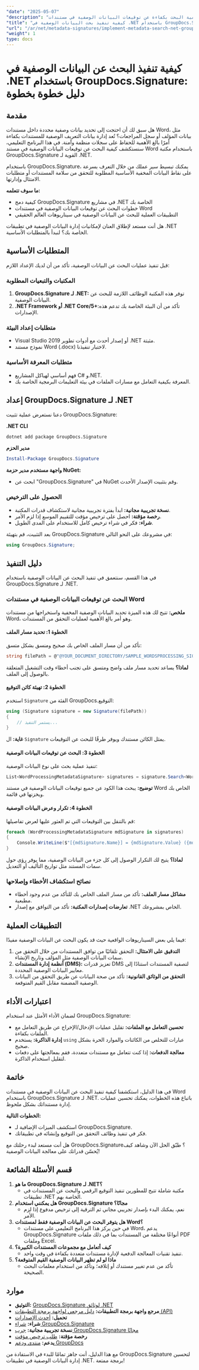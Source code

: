 ```yaml
---
"date": "2025-05-07"
"description": "تعرّف على كيفية البحث بكفاءة عن توقيعات البيانات الوصفية في مستندات Word باستخدام GroupDocs.Signature لـ .NET. حسّن إدارة مستنداتك وعمليات الامتثال."
"title": "كيفية تنفيذ بحث البيانات الوصفية في .NET باستخدام GroupDocs.Signature - دليل خطوة بخطوة"
"url": "/ar/net/metadata-signatures/implement-metadata-search-net-groupdocs-signature-guide/"
"weight": 1
type: docs
---
```

# كيفية تنفيذ البحث عن البيانات الوصفية في .NET باستخدام GroupDocs.Signature: دليل خطوة بخطوة

## مقدمة

هل سبق لك أن احتجت إلى تحديد بيانات وصفية محددة داخل مستندات Word، مثل بيانات المؤلف أو سجل المراجعات؟ تُعد إدارة بيانات التعريف الوصفية للمستندات بكفاءة أمرًا بالغ الأهمية للحفاظ على سجلات منظمة وآمنة. في هذا البرنامج التعليمي، سنستكشف كيفية البحث عن توقيعات البيانات الوصفية في مستند Word باستخدام مكتبة GroupDocs.Signature القوية لـ .NET.

باستخدام GroupDocs.Signature، يمكنك تبسيط سير عملك من خلال التعرف بسرعة على نقاط البيانات المخفية الأساسية المطلوبة للتحقق من سلامة المستندات أو متطلبات الامتثال وإدارتها.

**ما سوف تتعلمه:**
- كيفية دمج GroupDocs.Signature في مشاريع .NET الخاصة بك
- خطوات البحث عن توقيعات البيانات الوصفية في مستندات Word
- التطبيقات العملية للبحث عن البيانات الوصفية في سيناريوهات العالم الحقيقي

هل أنت مستعد لإطلاق العنان لإمكانيات إدارة البيانات الوصفية في تطبيقات .NET الخاصة بك؟ لنبدأ بالمتطلبات الأساسية.

## المتطلبات الأساسية

قبل تنفيذ عمليات البحث عن البيانات الوصفية، تأكد من أن لديك الإعداد اللازم:

### المكتبات والتبعيات المطلوبة

1. **GroupDocs.Signature لـ .NET:** توفر هذه المكتبة الوظائف اللازمة للبحث عن البيانات الوصفية.
2. **.NET Framework أو .NET Core/5+**:تأكد من أن البيئة الخاصة بك تدعم هذه الإصدارات.

### متطلبات إعداد البيئة

- Visual Studio 2019 أو إصدار أحدث مع أدوات تطوير .NET مثبتة.
- نموذج مستند Word (.docx) لاختبار تنفيذنا.

### متطلبات المعرفة الأساسية

- فهم أساسي لهياكل المشاريع C# و.NET.
- المعرفة بكيفية التعامل مع مسارات الملفات في بيئة التعليمات البرمجية الخاصة بك.

## إعداد GroupDocs.Signature لـ .NET

دعنا نستعرض عملية تثبيت GroupDocs.Signature:

**.NET CLI**
```bash
dotnet add package GroupDocs.Signature
```

**مدير الحزم**
```powershell
Install-Package GroupDocs.Signature
```

**واجهة مستخدم مدير حزمة NuGet:**
- ابحث عن "GroupDocs.Signature" في NuGet وقم بتثبيت الإصدار الأحدث.

### الحصول على الترخيص

- **نسخة تجريبية مجانية:** ابدأ بفترة تجريبية مجانية لاستكشاف قدرات المكتبة.
- **رخصة مؤقتة:** احصل على ترخيص مؤقت للتقييم الموسع إذا لزم الأمر.
- **شراء:** فكر في شراء ترخيص كامل للاستخدام على المدى الطويل.

بعد التثبيت، قم بتهيئة GroupDocs.Signature في مشروعك على النحو التالي:
```csharp
using GroupDocs.Signature;
```

## دليل التنفيذ

في هذا القسم، سنتعمق في تنفيذ البحث عن البيانات الوصفية باستخدام GroupDocs.Signature لـ .NET. 

### البحث عن توقيعات البيانات الوصفية في مستندات Word

**ملخص:**
تتيح لك هذه الميزة تحديد البيانات الوصفية المخفية واستخراجها من مستندات Word، وهو أمر بالغ الأهمية لعمليات التحقق من المستندات.

#### الخطوة 1: تحديد مسار الملف
تأكد من أن مسار الملف الخاص بك صحيح ومنسق بشكل متسق:
```csharp
string filePath = @"@YOUR_DOCUMENT_DIRECTORY/SAMPLE_WORDSPROCESSING_SIGNED_METADATA";
```
**لماذا؟**
يساعد تحديد مسار ملف واضح ومتسق على تجنب أخطاء وقت التشغيل المتعلقة بالوصول إلى الملف.

#### الخطوة 2: تهيئة كائن التوقيع
استخدم `Signature` الفئة من GroupDocs.التوقيع:
```csharp
using (Signature signature = new Signature(filePath))
{
    // يستمر التنفيذ...
}
```
**غاية:** 
ال `Signature` يمثل الكائن مستندك ويوفر طرقًا للبحث عن التوقيعات.

#### الخطوة 3: البحث عن توقيعات البيانات الوصفية
تنفيذ عملية بحث على نوع البيانات الوصفية:
```csharp
List<WordProcessingMetadataSignature> signatures = signature.Search<WordProcessingMetadataSignature>(SignatureType.Metadata);
```
**توضيح:** 
يبحث هذا الكود عن جميع توقيعات البيانات الوصفية في مستند Word الخاص بك ويخزنها في قائمة.

#### الخطوة 4: تكرار وعرض البيانات الوصفية
قم بالتنقل بين التوقيعات التي تم العثور عليها لعرض تفاصيلها:
```csharp
foreach (WordProcessingMetadataSignature mdSignature in signatures)
{
    Console.WriteLine($"[{mdSignature.Name}] = {mdSignature.Value} ({mdSignature.Type})");
}
```
**لماذا؟**
يتيح لك التكرار الوصول إلى كل جزء من البيانات الوصفية، مما يوفر رؤى حول سمات المستند مثل تواريخ التأليف أو التعديل.

### نصائح استكشاف الأخطاء وإصلاحها
- **مشاكل مسار الملف:** تأكد من مسار الملف الخاص بك للتأكد من عدم وجود أخطاء مطبعية.
- **تعارضات إصدارات المكتبة:** تأكد من التوافق مع إصدار .NET الخاص بمشروعك.

## التطبيقات العملية

فيما يلي بعض السيناريوهات الواقعية حيث قد يكون البحث عن البيانات الوصفية مفيدًا:

1. **التدقيق على الامتثال:** التحقق تلقائيًا من توافق المستندات من خلال التحقق من سمات البيانات الوصفية مثل المؤلف وتاريخ الإنشاء.
2. **أنظمة إدارة المستندات (DMS):** تعزيز قدرات DMS لتصفية المستندات استنادًا إلى معايير البيانات الوصفية المحددة.
3. **التحقق من الوثائق القانونية:** تأكد من صحة البيانات عن طريق التحقق من البيانات الوصفية المضمنة مقابل القيم المتوقعة.

## اعتبارات الأداء

لضمان الأداء الأمثل عند استخدام GroupDocs.Signature:
- **تحسين التعامل مع الملفات:** تقليل عمليات الإدخال/الإخراج عن طريق التعامل مع الملفات بكفاءة.
- **إدارة الذاكرة:** يستخدم `using` عبارات للتخلص من الكائنات والموارد الحرة بشكل صحيح.
- **معالجة الدفعات:** إذا كنت تتعامل مع مستندات متعددة، فقم بمعالجتها على دفعات لتقليل استخدام الذاكرة.

## خاتمة

في هذا الدليل، استكشفنا كيفية تنفيذ البحث عن البيانات الوصفية في مستندات Word باستخدام GroupDocs.Signature لـ .NET. باتباع هذه الخطوات، يمكنك تحسين عمليات إدارة مستنداتك بشكل ملحوظ.

**الخطوات التالية:**
- استكشف الميزات الإضافية لـ GroupDocs.Signature.
- فكر في تنفيذ وظائف التحقق من التوقيع وإنشائه في تطبيقاتك.

هل أنت مستعد لبدء رحلتك مع GroupDocs.Signature؟ طبّق الحل الآن وشاهد كيف يُحسّن قدراتك على معالجة البيانات الوصفية!

## قسم الأسئلة الشائعة

1. **ما هو GroupDocs.Signature لـ .NET؟**
   - مكتبة شاملة تتيح للمطورين تنفيذ التوقيع الرقمي والبحث عن المستندات في تطبيقات .NET الخاصة بهم.
2. **هل يمكنني استخدام GroupDocs.Signature مجانًا؟**
   - نعم، يمكنك البدء بإصدار تجريبي مجاني ثم الترقية إلى ترخيص مدفوع إذا لزم الأمر.
3. **هل يتوفر البحث عن البيانات الوصفية فقط لمستندات Word؟**
   - في حين يركز هذا البرنامج التعليمي على مستندات Word، يدعم GroupDocs.Signature أنواعًا مختلفة من المستندات بما في ذلك ملفات PDF وملفات Excel.
4. **كيف أتعامل مع مجموعات المستندات الكبيرة؟**
   - تنفيذ تقنيات المعالجة الدفعية لإدارة مستندات متعددة بكفاءة في وقت واحد.
5. **ماذا لو لم تظهر البيانات الوصفية القيم المتوقعة؟**
   - تأكد من عدم تغيير مستندك أو إتلافه؛ وتأكد من استخدام معلمات البحث الصحيحة.

## موارد

- **التوثيق:** [GroupDocs.Signature لوثائق .NET](https://docs.groupdocs.com/signature/net/)
- **مرجع واجهة برمجة التطبيقات:** [دليل مرجعي لواجهة برمجة التطبيقات (API)](https://reference.groupdocs.com/signature/net/)
- **تحميل:** [أحدث الإصدارات](https://releases.groupdocs.com/signature/net/)
- **شراء:** [شراء GroupDocs.Signature](https://purchase.groupdocs.com/buy)
- **نسخة تجريبية مجانية:** [جرب GroupDocs.Signature مجانًا](https://releases.groupdocs.com/signature/net/)
- **رخصة مؤقتة:** [طلب ترخيص مؤقت](https://purchase.groupdocs.com/temporary-license/)
- **يدعم:** [منتدى ودعم GroupDocs](https://forum.groupdocs.com/c/signature/) 

مع هذا الدليل، أنت جاهز تمامًا للبدء في الاستفادة من GroupDocs.Signature لتحسين إدارة البيانات الوصفية في تطبيقات .NET. برمجة ممتعة!